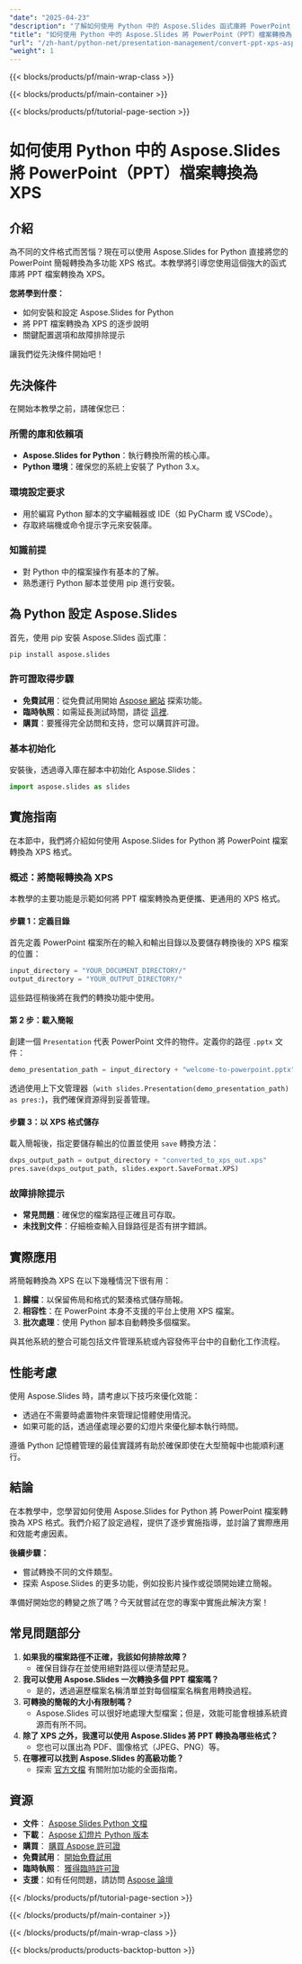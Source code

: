 ```yaml
---
"date": "2025-04-23"
"description": "了解如何使用 Python 中的 Aspose.Slides 函式庫將 PowerPoint 簡報轉換為 XPS 格式。本教程提供了高效轉換的逐步說明和技巧。"
"title": "如何使用 Python 中的 Aspose.Slides 將 PowerPoint（PPT）檔案轉換為 XPS"
"url": "/zh-hant/python-net/presentation-management/convert-ppt-xps-aspose-slides-python/"
"weight": 1
---
```


{{< blocks/products/pf/main-wrap-class >}}

{{< blocks/products/pf/main-container >}}

{{< blocks/products/pf/tutorial-page-section >}}
# 如何使用 Python 中的 Aspose.Slides 將 PowerPoint（PPT）檔案轉換為 XPS

## 介紹

為不同的文件格式而苦惱？現在可以使用 Aspose.Slides for Python 直接將您的 PowerPoint 簡報轉換為多功能 XPS 格式。本教學將引導您使用這個強大的函式庫將 PPT 檔案轉換為 XPS。

**您將學到什麼：**
- 如何安裝和設定 Aspose.Slides for Python
- 將 PPT 檔案轉換為 XPS 的逐步說明
- 關鍵配置選項和故障排除提示

讓我們從先決條件開始吧！

## 先決條件

在開始本教學之前，請確保您已：

### 所需的庫和依賴項
- **Aspose.Slides for Python**：執行轉換所需的核心庫。
- **Python 環境**：確保您的系統上安裝了 Python 3.x。

### 環境設定要求
- 用於編寫 Python 腳本的文字編輯器或 IDE（如 PyCharm 或 VSCode）。
- 存取終端機或命令提示字元來安裝庫。

### 知識前提
- 對 Python 中的檔案操作有基本的了解。
- 熟悉運行 Python 腳本並使用 pip 進行安裝。

## 為 Python 設定 Aspose.Slides

首先，使用 pip 安裝 Aspose.Slides 函式庫：

```bash
pip install aspose.slides
```

### 許可證取得步驟
- **免費試用**：從免費試用開始 [Aspose 網站](https://purchase.aspose.com/buy) 探索功能。
- **臨時執照**：如需延長測試時間，請從 [這裡](https://purchase。aspose.com/temporary-license/).
- **購買**：要獲得完全訪問和支持，您可以購買許可證。

### 基本初始化
安裝後，透過導入庫在腳本中初始化 Aspose.Slides：

```python
import aspose.slides as slides
```

## 實施指南

在本節中，我們將介紹如何使用 Aspose.Slides for Python 將 PowerPoint 檔案轉換為 XPS 格式。

### 概述：將簡報轉換為 XPS

本教學的主要功能是示範如何將 PPT 檔案轉換為更便攜、更通用的 XPS 格式。

#### 步驟 1：定義目錄
首先定義 PowerPoint 檔案所在的輸入和輸出目錄以及要儲存轉換後的 XPS 檔案的位置：

```python
input_directory = "YOUR_DOCUMENT_DIRECTORY/"
output_directory = "YOUR_OUTPUT_DIRECTORY/"
```

這些路徑稍後將在我們的轉換功能中使用。

#### 第 2 步：載入簡報
創建一個 `Presentation` 代表 PowerPoint 文件的物件。定義你的路徑 `.pptx` 文件：

```python
demo_presentation_path = input_directory + "welcome-to-powerpoint.pptx"
```

透過使用上下文管理器（`with slides.Presentation(demo_presentation_path) as pres:`)，我們確保資源得到妥善管理。

#### 步驟 3：以 XPS 格式儲存
載入簡報後，指定要儲存輸出的位置並使用 `save` 轉換方法：

```python
dxps_output_path = output_directory + "converted_to_xps_out.xps"
pres.save(dxps_output_path, slides.export.SaveFormat.XPS)
```

### 故障排除提示
- **常見問題**：確保您的檔案路徑正確且可存取。
- **未找到文件**：仔細檢查輸入目錄路徑是否有拼字錯誤。

## 實際應用
將簡報轉換為 XPS 在以下幾種情況下很有用：
1. **歸檔**：以保留佈局和格式的緊湊格式儲存簡報。
2. **相容性**：在 PowerPoint 本身不支援的平台上使用 XPS 檔案。
3. **批次處理**：使用 Python 腳本自動轉換多個檔案。

與其他系統的整合可能包括文件管理系統或內容發佈平台中的自動化工作流程。

## 性能考慮
使用 Aspose.Slides 時，請考慮以下技巧來優化效能：
- 透過在不需要時處置物件來管理記憶體使用情況。
- 如果可能的話，透過僅處理必要的幻燈片來優化腳本執行時間。

遵循 Python 記憶體管理的最佳實踐將有助於確保即使在大型簡報中也能順利運行。

## 結論
在本教學中，您學習如何使用 Aspose.Slides for Python 將 PowerPoint 檔案轉換為 XPS 格式。我們介紹了設定過程，提供了逐步實施指導，並討論了實際應用和效能考慮因素。

**後續步驟：**
- 嘗試轉換不同的文件類型。
- 探索 Aspose.Slides 的更多功能，例如投影片操作或從頭開始建立簡報。

準備好開始您的轉變之旅了嗎？今天就嘗試在您的專案中實施此解決方案！

## 常見問題部分
1. **如果我的檔案路徑不正確，我該如何排除故障？**
   - 確保目錄存在並使用絕對路徑以便清楚起見。
2. **我可以使用 Aspose.Slides 一次轉換多個 PPT 檔案嗎？**
   - 是的，透過遍歷檔案名稱清單並對每個檔案名稱套用轉換過程。
3. **可轉換的簡報的大小有限制嗎？**
   - Aspose.Slides 可以很好地處理大型檔案；但是，效能可能會根據系統資源而有所不同。
4. **除了 XPS 之外，我還可以使用 Aspose.Slides 將 PPT 轉換為哪些格式？**
   - 您也可以匯出為 PDF、圖像格式（JPEG、PNG）等。
5. **在哪裡可以找到 Aspose.Slides 的高級功能？**
   - 探索 [官方文檔](https://reference.aspose.com/slides/python-net/) 有關附加功能的全面指南。

## 資源
- **文件**： [Aspose Slides Python 文檔](https://reference.aspose.com/slides/python-net/)
- **下載**： [Aspose 幻燈片 Python 版本](https://releases.aspose.com/slides/python-net/)
- **購買**： [購買 Aspose 許可證](https://purchase.aspose.com/buy)
- **免費試用**： [開始免費試用](https://releases.aspose.com/slides/python-net/)
- **臨時執照**： [獲得臨時許可證](https://purchase.aspose.com/temporary-license/)
- **支援**：如有任何問題，請訪問 [Aspose 論壇](https://forum.aspose.com/c/slides/11)

{{< /blocks/products/pf/tutorial-page-section >}}

{{< /blocks/products/pf/main-container >}}

{{< /blocks/products/pf/main-wrap-class >}}

{{< blocks/products/products-backtop-button >}}